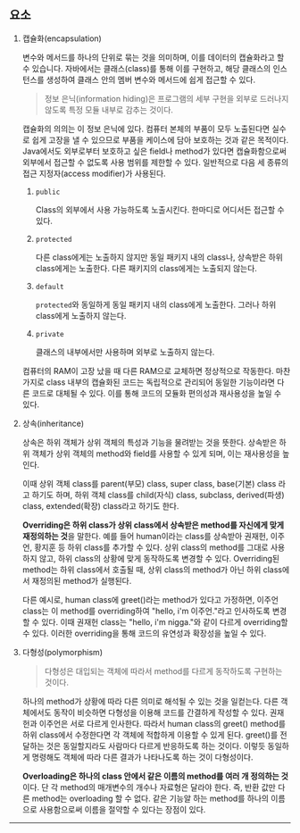 ## 요소

1. 캡슐화(encapsulation)

   변수와 메서드를 하나의 단위로 묶는 것을 의미하며, 이를 데이터의 캡슐화라고 할 수 있습니다. 자바에서는 클래스(class)를 통해 이를 구현하고, 해당 클래스의 인스턴스를 생성하여 클래스 안의 멤버 변수와 메서드에 쉽게 접근할 수 있다.

   > 정보 은닉(information hiding)은 프로그램의 세부 구현을 외부로 드러나지 않도록 특정 모듈 내부로 감추는 것이다.

   캡슐화의 의의는 이 정보 은닉에 있다. 컴퓨터 본체의 부품이 모두 노출된다면 실수로 쉽게 고장을 낼 수 있으므로 부품을 케이스에 담아 보호하는 것과 같은 목적이다. Java에서도 외부로부터 보호하고 싶은 field나 method가 있다면 캡슐화함으로써 외부에서 접근할 수 없도록 사용 범위를 제한할 수 있다. 일반적으로 다음 세 종류의 접근 지정자(access modifier)가 사용된다.

   1. `public`

      Class의 외부에서 사용 가능하도록 노출시킨다. 한마디로 어디서든 접근할 수 있다.

   2. `protected`

      다른 class에게는 노출하지 않지만 동일 패키지 내의 class나, 상속받은 하위 class에게는 노출한다. 다른 패키지의 class에게는 노출되지 않는다.

   3. `default`

      `protected`와 동일하게 동일 패키지 내의 class에게 노출한다. 그러나 하위 class에게 노출하지 않는다.

   4. `private`

      클래스의 내부에서만 사용하며 외부로 노출하지 않는다.

   컴퓨터의 RAM이 고장 났을 때 다른 RAM으로 교체하면 정상적으로 작동한다. 마찬가지로 class 내부의 캡슐화된 코드는 독립적으로 관리되어 동일한 기능이라면 다른 코드로 대체될 수 있다. 이를 통해 코드의 모듈화 편의성과 재사용성을 높일 수 있다.

2. 상속(inheritance)

   상속은 하위 객체가 상위 객체의 특성과 기능을 물려받는 것을 뜻한다. 상속받은 하위 객체가 상위 객체의 method와 field를 사용할 수 있게 되며, 이는 재사용성을 높인다.

   이때 상위 객체 class를 parent(부모) class, super class, base(기본) class 라고 하기도 하며, 하위 객체 class를 child(자식) class, subclass, derived(파생) class, extended(확장) class라고 하기도 한다.

   **Overriding은 하위 class가 상위 class에서 상속받은 method를 자신에게 맞게 재정의하는 것**을 말한다. 예를 들어 human이라는 class를 상속받아 권재헌, 이주언, 황지훈 등 하위 class를 추가할 수 있다. 상위 class의 method를 그대로 사용하지 않고, 하위 class의 상황에 맞게 동작하도록 변경할 수 있다. Overriding된 method는 하위 class에서 호출될 때, 상위 class의 method가 아닌 하위 class에서 재정의된 method가 실행된다.

   다른 예시로, human class에 greet()라는 method가 있다고 가정하면, 이주언 class는 이 method를 overriding하여 "hello, i'm 이주언."라고 인사하도록 변경할 수 있다. 이때 권재헌 class는 "hello, i'm nigga."와 같이 다르게 overriding할 수 있다. 이러한 overriding을 통해 코드의 유연성과 확장성을 높일 수 있다.

3. 다형성(polymorphism)

   > 다형성은 대입되는 객체에 따라서 method를 다르게 동작하도록 구현하는 것이다.

   하나의 method가 상황에 따라 다른 의미로 해석될 수 있는 것을 일컫는다. 다른 객체에서도 동작이 비슷하면 다형성을 이용해 코드를 간결하게 작성할 수 있다. 권재헌과 이주언은 서로 다르게 인사한다. 따라서 human class의 greet() method를 하위 class에서 수정한다면 각 객체에 적합하게 이용할 수 있게 된다. greet()를 전달하는 것은 동일할지라도 사람마다 다르게 반응하도록 하는 것이다. 이렇듯 동일하게 명령해도 객체에 따라 다른 결과가 나타나도록 하는 것이 다형성이다.

   **Overloading은 하나의 class 안에서 같은 이름의 method를 여러 개 정의하는 것**이다. 단 각 method의 매개변수의 개수나 자료형은 달라야 한다. 즉, 반환 값만 다른 method는 overloading 할 수 없다. 같은 기능알 하는 method를 하나의 이름으로 사용함으로써 이름을 절약할 수 있다는 장점이 있다.

---

